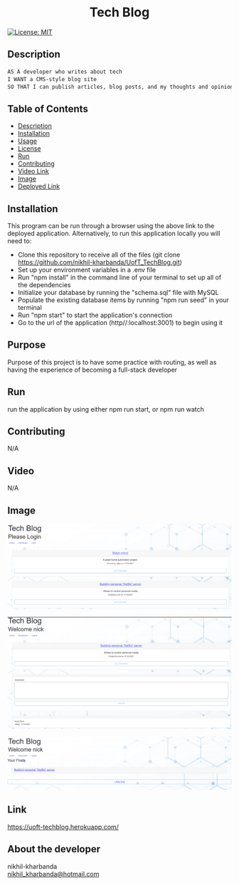 <h1 align="center">Tech Blog </h1>

  [![License: MIT](https://img.shields.io/badge/License-MIT-yellow.svg)](https://opensource.org/licenses/MIT) <br />

## Description
```md
AS A developer who writes about tech
I WANT a CMS-style blog site
SO THAT I can publish articles, blog posts, and my thoughts and opinions
```

## Table of Contents
  - [Description](#description)
  - [Installation](#installation)
  - [Usage](#usage)
  - [License](#license)
  - [Run](#run)
  - [Contributing](#contributing)
  - [Video Link](#video)  
  - [Image](#image)
  - [Deployed Link](#link)

## Installation
  
  This program can be run through a browser using the above link to the deployed application. Alternatively, to run this application locally you will need to:  

  - Clone this repository to receive all of the files (git clone https://github.com/nikhil-kharbanda/UofT_TechBlog.git)  
  - Set up your environment variables in a .env file  
  - Run "npm install" in the command line of your terminal to set up all of the dependencies  
  - Initialize your database by running the "schema.sql" file with MySQL  
  - Populate the existing database items by running "npm run seed" in your terminal  
  - Run "npm start" to start the application's connection  
  - Go to the url of the application (http//:localhost:3001) to begin using it  

## Purpose
  Purpose of this project is to have some practice with routing, as well as having the experience of becoming a full-stack developer

## Run
  run the application by using either npm run start, or npm run watch

## Contributing
  N/A

## Video
  N/A

## Image
![WelcomePage](Assets/images/MainPage.PNG)

![EditingComment](Assets/images/EditingComment.PNG)

![Dashboard](Assets/images/Dashboard.PNG)


## Link
https://uoft-techblog.herokuapp.com/

## About the developer 
  nikhil-kharbanda <br >
  nikhil_kharbanda@hotmail.com

  
